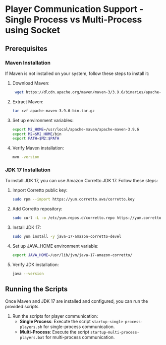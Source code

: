 # Player Communication Support - Single Process vs Multi-Process using Socket

## Prerequisites

### Maven Installation

If Maven is not installed on your system, follow these steps to install it:

1. Download Maven:
   ```bash
    wget https://dlcdn.apache.org/maven/maven-3/3.9.6/binaries/apache-maven-3.9.6-bin.tar.gz
   ```

2. Extract Maven:
   ```bash
   tar xvf apache-maven-3.9.6-bin.tar.gz
   ```

3. Set up environment variables:
   ```bash
   export M2_HOME=/usr/local/apache-maven/apache-maven-3.9.6
   export M2=$M2_HOME/bin
   export PATH=$M2:$PATH
   ```

4. Verify Maven installation:
   ```bash
   mvn -version
   ```

### JDK 17 Installation

To install JDK 17, you can use Amazon Corretto JDK 17. Follow these steps:

1. Import Corretto public key:
   ```bash
   sudo rpm --import https://yum.corretto.aws/corretto.key
   ```

2. Add Corretto repository:
   ```bash
   sudo curl -L -o /etc/yum.repos.d/corretto.repo https://yum.corretto.aws/corretto.repo
   ```

3. Install JDK 17:
   ```bash
   sudo yum install -y java-17-amazon-corretto-devel
   ```

4. Set up JAVA_HOME environment variable:
   ```bash
   export JAVA_HOME=/usr/lib/jvm/java-17-amazon-corretto/
   ```

5. Verify JDK installation:
   ```bash
   java --version
   ```

## Running the Scripts

Once Maven and JDK 17 are installed and configured, you can run the provided scripts.

1. Run the scripts for player communication:
   - **Single Process**: Execute the script `startup-single-process-players.sh` for single-process communication.
   - **Multi-Process**: Execute the script `startup-multi-process-players.bat` for multi-process communication.
